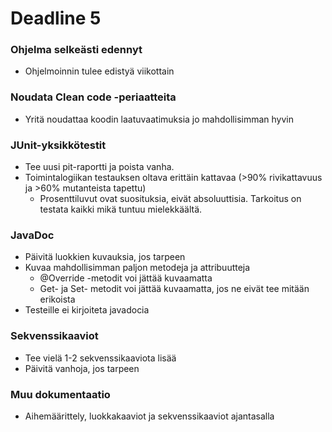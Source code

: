 ﻿# Deadline 5

### Ohjelma selkeästi edennyt
* Ohjelmoinnin tulee edistyä viikottain

### Noudata Clean code -periaatteita
* Yritä noudattaa koodin laatuvaatimuksia jo mahdollisimman hyvin

### JUnit-yksikkötestit
* Tee uusi pit-raportti ja poista vanha.
* Toimintalogiikan testauksen oltava erittäin kattavaa (>90% rivikattavuus ja >60% mutanteista tapettu)
  * Prosenttiluvut ovat suosituksia, eivät absoluuttisia. Tarkoitus on testata kaikki mikä tuntuu mielekkäältä.

### JavaDoc
* Päivitä luokkien kuvauksia, jos tarpeen
* Kuvaa mahdollisimman paljon metodeja ja attribuutteja
  * @Override -metodit voi jättää kuvaamatta
  * Get- ja Set- metodit voi jättää kuvaamatta, jos ne eivät tee mitään erikoista
* Testeille ei kirjoiteta javadocia

### Sekvenssikaaviot
* Tee vielä 1-2 sekvenssikaaviota lisää
* Päivitä vanhoja, jos tarpeen

### Muu dokumentaatio
* Aihemäärittely, luokkakaaviot ja sekvenssikaaviot ajantasalla
